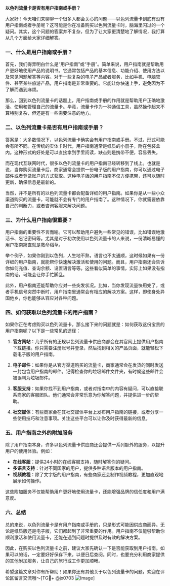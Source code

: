 **以色列流量卡是否有用户指南或手册？**

大家好！今天咱们来聊聊一个很多人都会关心的问题——以色列流量卡到底有没有用户指南或者手册呢？这可能是你在准备购买以色列流量卡时，脑海里闪过的一个疑问。其实，这个问题的答案并不复杂，但为了让大家更清楚地了解情况，我打算从几个方面给大家详细解答。

### 一、什么是用户指南或手册？

首先，我们得弄明白什么是“用户指南”或“手册”。简单来说，用户指南就是帮助用户更好地使用产品的说明书。它通常包括产品的基本信息、功能介绍、使用方法以及常见问题解答等内容。对于一些复杂的电子产品或者服务，比如手机、电脑软件、甚至某些旅游产品，用户指南是非常重要的。它能让你快速上手，避免因为不了解而遇到麻烦。

那么，回到以色列流量卡的话题上，用户指南或手册的作用就是帮助用户正确地激活、使用和管理自己的流量卡。毕竟，流量卡作为一种通信工具，虽然操作起来不算特别复杂，但还是有一些需要注意的地方。

### 二、以色列流量卡是否有用户指南或手册？

答案是：大多数情况下，以色列流量卡确实会有用户指南或手册。不过，形式可能会有所不同。在传统的实体卡时代，用户指南通常是纸质的小册子，附在包装盒内。这种形式的好处是可以直接拿到手里阅读，缺点则是携带不便，容易丢失。

而在现代互联网时代，很多以色列流量卡的用户指南已经转移到了线上。也就是说，当你购买流量卡后，商家通常会提供一份电子版的用户指南，你可以通过电子邮件或者登录账户的方式获取。这种电子版的用户指南不仅方便携带，还可以随时更新，确保信息是最新的。

当然，并不是所有的以色列流量卡都会配备详细的用户指南。如果你是从一些小众渠道购买的流量卡，可能就不会有专门的用户指南了。这种情况下，你就需要依靠自己的判断力，或者咨询客服来解决问题。

### 三、为什么用户指南很重要？

用户指南的重要性不言而喻。它可以帮助用户避免一些常见的错误，比如错误地激活卡、忘记密码等。尤其是对于初次使用以色列流量卡的人来说，一份清晰易懂的用户指南简直就是救命稻草。

举个例子，如果你刚到以色列，人生地不熟，语言也不太通顺，这时候如果有一份详细的用户指南，就能帮你快速解决激活和使用的问题。而且，用户指南还会告诉你如何充值、查询余额、设置语言等等。这些看似简单的事情，实际上如果没有指南的话，可能会让你手忙脚乱。

此外，用户指南还能帮助你应对一些突发状况。比如，当你发现流量快用完了，或者手机信号突然中断时，用户指南里通常会有相应的解决方案。这样，即使身处异国他乡，你也能够从容应对各种问题。

### 四、如何获取以色列流量卡的用户指南？

如果你正在考虑购买以色列流量卡，那么接下来的问题就是：如何获取这份宝贵的用户指南呢？以下是一些常见的途径：

1. **官方网站**：几乎所有的正规以色列流量卡供应商都会在其官网上提供用户指南下载链接。你只需要注册账号并登录，然后找到相关的产品页面，就能轻松下载电子版的用户指南。

2. **电子邮件**：如果你是从官方渠道购买的流量卡，商家通常会在发货的同时发送一封包含用户指南的邮件。记得检查你的垃圾邮件文件夹，有时候这些邮件会被误判为垃圾邮件。

3. **客服支持**：如果你找不到用户指南，或者对指南中的内容有疑问，可以直接联系商家的客服团队。他们通常会非常乐意为你解答问题，并提供进一步的帮助。

4. **社交媒体**：有些商家会在其社交媒体平台上发布用户指南的链接，或者分享一些使用技巧和注意事项。关注这些平台可以让你及时获得最新的信息。

### 五、用户指南之外的附加服务

除了用户指南本身，许多以色列流量卡供应商还会提供一系列额外的服务，以提升用户的使用体验。例如：

- **在线客服**：提供24小时的在线客服支持，随时解答你的疑问。
- **多语言支持**：针对不同国家的用户，提供多种语言版本的用户指南。
- **视频教程**：除了文字版的用户指南，有些商家还会制作视频教程，更加直观地展示如何操作。

这些附加服务不仅能帮助用户更好地使用流量卡，还能增强品牌的信任度和用户满意度。

### 六、总结

总的来说，以色列流量卡是有用户指南或手册的，只是形式可能因供应商而异。无论是纸质版还是电子版，它们都起到了非常重要的作用。用户指南不仅能够帮助你顺利激活和使用流量卡，还能在遇到问题时提供及时有效的解决方案。

因此，在购买以色列流量卡之前，建议大家先确认一下是否能获取到用户指南。如果可以的话，一定要好好保存下来，以便日后查阅。同时，也要充分利用商家提供的其他附加服务，让自己的旅行或工作更加顺畅。

希望这篇文章对你有所帮助！如果你还有其他关于以色列流量卡的问题，欢迎在评论区留言交流哦～[TG💪+ @jx0703 ![Image](https://github.com/user-attachments/assets/dbca1d08-cadb-493c-b0ec-ad6f7a83f270)]